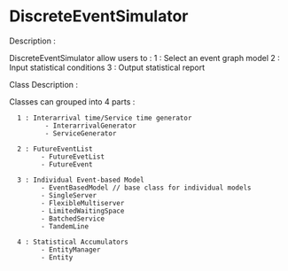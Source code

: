 # DiscreteEventSimulator

Description :

  DiscreteEventSimulator allow users to :
      1 : Select an event graph model
      2 : Input statistical conditions
      3 : Output statistical report
      
Class Description :

  Classes can grouped into 4 parts :
  
      1 : Interarrival time/Service time generator
             - InterarrivalGenerator 
             - ServiceGenerator
             
      2 : FutureEventList
            - FutureEvetList
            - FutureEvent
            
      3 : Individual Event-based Model 
            - EventBasedModel // base class for individual models
            - SingleServer
            - FlexibleMultiserver
            - LimitedWaitingSpace
            - BatchedService 
            - TandemLine
            
      4 : Statistical Accumulators
            - EntityManager
            - Entity
